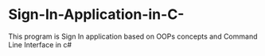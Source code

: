 # Sign-In-Application-in-C-
This program is Sign In application based on OOPs concepts and Command Line Interface in c#
